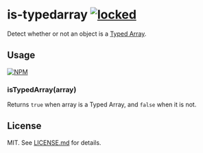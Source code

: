 is-typedarray [![locked](http://badges.github.io/stability-badges/dist/locked.svg)](http://github.com/badges/stability-badges)
==============================================================================================================================

Detect whether or not an object is a [Typed Array](https://developer.mozilla.org/en-US/docs/Web/JavaScript/Typed_arrays).

Usage
-----

[![NPM](https://nodei.co/npm/is-typedarray.png)](https://nodei.co/npm/is-typedarray/)

### isTypedArray(array)

Returns `true` when array is a Typed Array, and `false` when it is not.

License
-------

MIT. See [LICENSE.md](http://github.com/hughsk/is-typedarray/blob/master/LICENSE.md) for details.
